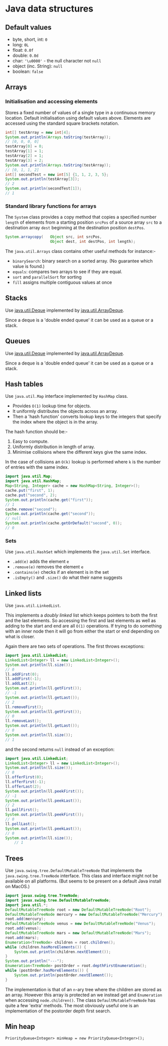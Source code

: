 # Java data structures

## Default values

* byte, short, int: `0`
* long: `0L`
* float: `0.0f`
* double: `0.0d`
* char: `'\u0000'` - the null character not `null`
* object (inc. String): `null`
* boolean: `false`

## Arrays

### Initialisation and accessing elements

Stores a fixed number of values of a single type in a continuous memory location.
Default initialisation using default values above.
Elements are accessed using the standard square brackets notation.

```java
int[] testArray = new int[4];
System.out.println(Arrays.toString(testArray));
// [0, 0, 0, 0]
testArray[0] = 0;
testArray[1] = 1;
testArray[2] = 1;
testArray[3] = 2;
System.out.println(Arrays.toString(testArray));
// [0, 1, 1, 2]
int[] secondTest = new int[5] {1, 1, 2, 3, 5};
System.out.println(testArray[3]);
// 2
System.out.println(secondTest[1]);
// 1
```

### Standard library functions for arrays

The `System` class provides a copy method that copies a specified number `length` of elements from a starting position `srcPos` of a source array `src` to a destination array `dest` beginning at the destination position `destPos`.

```java
System.arraycopy(   Object src, int srcPos,
                    Object dest, int destPos, int length);
```

The `java.util.Arrays` class contains other useful methods for instance:-
* `binarySearch`: binary search on a sorted array. (No guarantee which value is found.)
* `equals`: compares two arrays to see if they are equal.
* `sort` and `parallelSort` for sorting
* `fill` assigns multiple contiguous values at once

## Stacks

Use [java.util.Deque](https://docs.oracle.com/javase/7/docs/api/java/util/Deque.html) implemented by [java.util.ArrayDeque](https://docs.oracle.com/javase/7/docs/api/java/util/ArrayDeque.html).

Since a deque is a 'double ended queue' it can be used as a queue or a stack.

## Queues

Use [java.util.Deque](https://docs.oracle.com/javase/7/docs/api/java/util/Deque.html) implemented by [java.util.ArrayDeque](https://docs.oracle.com/javase/7/docs/api/java/util/ArrayDeque.html).

Since a deque is a 'double ended queue' it can be used as a queue or a stack.

## Hash tables

Use `java.util.Map` interface implemented by `HashMap` class.

* Provides `O(1)` lookup time for objects.
* It uniformly distributes the objects across an array.
* Then a 'hash function' converts lookup keys to the integers that specify the index where the object is in the array.

The hash function should be:-

1. Easy to compute.
2. Uniformly distribution in length of array.
3. Minimise collisions where the different keys give the same index.

In the case of collisions an `O(k)` lookup is performed where `k` is the number of entries with the same index.

```java
import java.util.Map;
import java.util.HashMap;
Map<String, Integer> cache = new HashMap<String, Integer>();
cache.put("first", 1);
cache.put("second", 2);
System.out.println(cache.get("first"));
// 1
cache.remove("second");
System.out.println(cache.get("second"));
// null
System.out.println(cache.getOrDefault("second", 0));
// 0
```

### Sets

Use `java.util.HashSet` which implements the `java.util.Set` interface.

* `.add(e)` adds the element `e`
* `.remove(e)` removes the element `e`
* `.contains(e)` checks if an element is in the set
* `.isEmpty()` and `.size()` do what their name suggests

## Linked lists

Use `java.util.LinkedList`.

This implements a *doubly linked* list which keeps pointers to both the first and the last elements.
So accessing the first and last elements as well as adding to the start and end are all `O(1)` operations.
If trying to do something with an inner node then it will go from either the start or end depending on what is closer.

Again there are two sets of operations.
The first throws exceptions:
```java
import java.util.LinkedList;
LinkedList<Integer> ll = new LinkedList<Integer>();
System.out.println(ll.size());
// 0
ll.addFirst(0);
ll.addFirst(-1);
ll.addLast(2);
System.out.println(ll.getFirst());
// -1
System.out.println(ll.getLast());
// 2
ll.removeFirst();
System.out.println(ll.getFirst());
// 0
ll.removeLast();
System.out.println(ll.getLast());
// 0
System.out.println(ll.size());
// 1
```
and the second returns `null` instead of an exception:
```java
import java.util.LinkedList;
LinkedList<Integer> ll = new LinkedList<Integer>();
System.out.println(ll.size());
// 0
ll.offerFirst(0);
ll.offerFirst(-1);
ll.offerLast(2);
System.out.println(ll.peekFirst());
// -1
System.out.println(ll.peekLast());
// 2
ll.pollFirst();
System.out.println(ll.peekFirst());
// 0
ll.pollLast();
System.out.println(ll.peekLast());
// 0
System.out.println(ll.size());
	// 1
```

## Trees

Use `java.swing.tree.DefaultMutableTreeNode` that implements the `java.swing.tree.TreeNode` interface.
This class and interface might not be available on all platforms.
(But seems to be present on a default Java install on MacOS.)

```java
import javax.swing.tree.TreeNode;
import javax.swing.tree.DefaultMutableTreeNode;
import java.util.*;
DefaultMutableTreeNode root = new DefaultMutableTreeNode("Root");
DefaultMutableTreeNode mercury = new DefaultMutableTreeNode("Mercury");
root.add(mercury);
DefaultMutableTreeNode venus = new DefaultMutableTreeNode("Venus");
root.add(venus);
DefaultMutableTreeNode mars = new DefaultMutableTreeNode("Mars");
root.add(mars);
Enumeration<TreeNode> children = root.children();
while (children.hasMoreElements()) {
	System.out.println(children.nextElement());
}
System.out.println("---");
Enumeration<TreeNode> postOrder = root.depthFirstEnumeration();
while (postOrder.hasMoreElements()) {
	System.out.println(postOrder.nextElement());
}
```

The implementation is that of an `n`-ary tree where the children are stored as an array.
However this array is protected an we instead get and `Enumeration` when accessing `node.children()`.
The class `DefaultMutableTreeNode` has quite a few 'extra' methods.
The most obviously useful one is an implementation of the postorder depth first search.

## Min heap

```PriorityQueue<Integer> minHeap = new PriorityQueue<Integer>();```